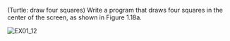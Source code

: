 (Turtle: draw four squares) Write a program that draws four squares in the center
of the screen, as shown in Figure 1.18a.

![EX01_12](https://user-images.githubusercontent.com/110339904/199214610-61bcd868-8272-4969-b811-6fb2d1e2b53b.PNG)
